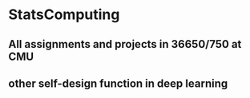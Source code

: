 # StatsComputing

## All assignments and projects in 36650/750 at CMU
## other self-design function in deep learning

